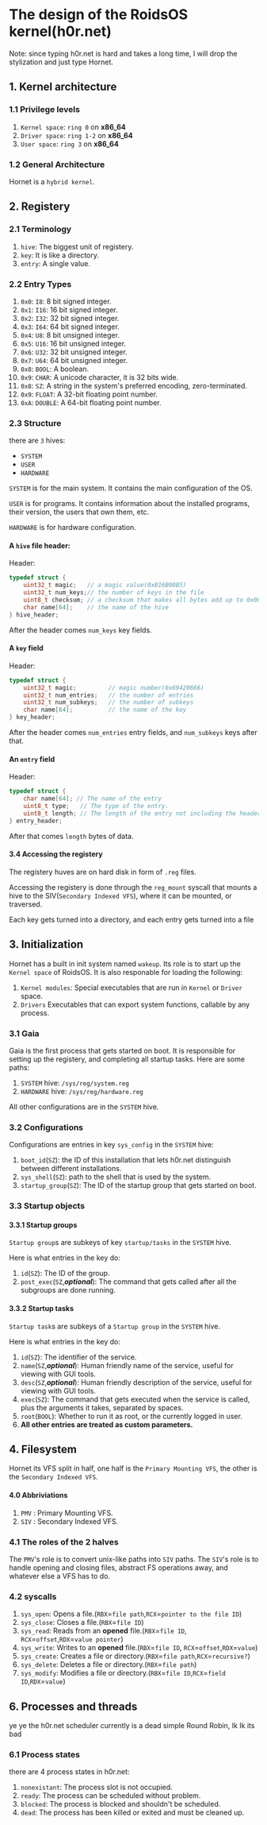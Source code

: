 # The design of the RoidsOS kernel(h0r.net)
Note: since typing h0r.net is hard and takes a long time, I will drop the stylization and just type Hornet. 
## 1. Kernel architecture
### 1.1 Privilege levels
1. `Kernel space`: `ring 0` on **x86_64**
1. `Driver space`: `ring 1-2` on **x86_64**
1. `User space`: `ring 3` on **x86_64**
### 1.2 General Architecture
Hornet is a `hybrid kernel`.
## 2. Registery
### 2.1 Terminology
1. `hive`: The biggest unit of registery.
1. `key`: It is like a directory.
1. `entry`: A single value.

### 2.2 Entry Types
1. `0x0`: `I8`: 8 bit signed integer.
1. `0x1`: `I16`: 16 bit signed integer.
1. `0x2`: `I32`: 32 bit signed integer.
1. `0x3`: `I64`: 64 bit signed integer.
1. `0x4`: `U8`: 8 bit unsigned integer.
1. `0x5`: `U16`: 16 bit unsigned integer.
1. `0x6`: `U32`: 32 bit unsigned integer.
1. `0x7`: `U64`: 64 bit unsigned integer.
1. `0x8`: `BOOL`: A boolean.
1. `0x9`: `CHAR`: A unicode character, it is 32 bits wide.
1. `0x8`: `SZ`: A string in the system's preferred encoding, zero-terminated.
1. `0x9`: `FLOAT`: A 32-bit floating point number.
1. `0xA`: `DOUBLE`: A 64-bit floating point number.
### 2.3 Structure
there are `3` hives:

- `SYSTEM`
- `USER`
- `HARDWARE`

`SYSTEM` is for the main system. It contains the main configuration of the OS.

`USER` is for programs. It contains information about the installed programs, their version, the users that own them, etc.

`HARDWARE` is for hardware configuration.

#### A `hive` file header:
Header:
```c
typedef struct {
    uint32_t magic;   // a magic value(0xB16B00B5)
    uint32_t num_keys;// the number of keys in the file
    uint8_t checksum; // a checksum that makes all bytes add up to 0x00
    char name[64];    // the name of the hive
} hive_header;

```
After the header comes `num_keys` key fields.
#### A `key` field
Header:
```c
typedef struct {
    uint32_t magic;         // magic number(0x69420666)
    uint32_t num_entries;   // the number of entries
    uint32_t num_subkeys;   // the number of subkeys
    char name[64];          // the name of the key
} key_header;
```
After the header comes `num_entries` entry fields, and `num_subkeys` keys after that.
#### An `entry` field
Header:
```c
typedef struct {
    char name[64]; // The name of the entry
    uint8_t type;   // The type of the entry.
    uint8_t length; // The length of the entry not including the header.
} entry_header;
``` 
After that comes `length` bytes of data.

#### 3.4 Accessing the registery

The registery huves are on hard disk in form of `.reg` files.

Accessing the registery is done through the `reg_mount` syscall that mounts a hive to the SIV(`Secondary Indexed VFS`), where it can be mounted, or traversed.

Each key gets turned into a directory, and each entry gets turned into a file
## 3. Initialization
Hornet has a built in init system named `wakeup`. Its role is to start up the `Kernel space` of RoidsOS. It is also responable for loading the following:
1. `Kernel modules`: Special executables that are run in `Kernel` or `Driver` space.
1. `Drivers` Executables that can export system functions, callable by any process.
### 3.1 Gaia
Gaia is the first process that gets started on boot. It is responsible for setting up the registery, and completing all startup tasks. Here are some paths:
1. `SYSTEM` hive: `/sys/reg/system.reg`
1. `HARDWARE` hive: `/sys/reg/hardware.reg`

All other configurations are in the `SYSTEM` hive.
### 3.2 Configurations
Configurations are entries in key `sys_config` in the `SYSTEM` hive:
1. `boot_id`(`SZ`): the ID of this installation that lets h0r.net distinguish between different installations.
1. `sys_shell`(`SZ`): path to the shell that is used by the system.
1. `startup_group`(`SZ`): The ID of the startup group that gets started on boot.

### 3.3 Startup objects
#### 3.3.1 Startup groups
`Startup group`s are subkeys of key `startup/tasks` in the `SYSTEM` hive.

Here is what entries in the key do:
1. `id`(`SZ`): The ID of the group.
1. `post_exec`(`SZ`,***optional***): The command that gets called after all the subgroups are done running.

#### 3.3.2 Startup tasks
`Startup task`s are subkeys of a `Startup group` in the `SYSTEM` hive.

Here is what entries in the key do:
1. `id`(`SZ`): The identifier of the service. 
1. `name`(`SZ`,***optional***): Human friendly name of the service, useful for viewing with GUI tools.
1. `desc`(`SZ`,***optional***): Human friendly description of the service, useful for viewing with GUI tools. 
1. `exec`(`SZ`): The command that gets executed when the service is called, plus the arguments it takes, separated by spaces.
1. `root`(`BOOL`): Whether to run it as root, or the currently logged in user.
1. **All other entries are treated as custom parameters.**

## 4. Filesystem
Hornet its VFS split in half, one half is the `Primary Mounting VFS`, the other is the `Secondary Indexed VFS`. 
#### 4.0 Abbriviations
1. `PMV` : Primary Mounting VFS.
1. `SIV` : Secondary Indexed VFS.
###  4.1 The roles of the 2 halves
The `PMV`'s role is to convert unix-like paths into `SIV` paths. The `SIV`'s role is to handle opening and closing files, abstract FS operations away, and whatever else a VFS has to do.
### 4.2 syscalls
1. `sys_open`: Opens a file.(`RBX`=`file path`,`RCX`=`pointer to the file ID`)
1. `sys_close`: Closes a file.(`RBX`=`file ID`)
1. `sys_read`: Reads from an **opened** file.(`RBX`=`file ID`, `RCX`=`offset`,`RDX`=`value pointer`)
1. `sys_write`: Writes to an **opened** file.(`RBX`=`file ID`, `RCX`=`offset`,`RDX`=`value`)
1. `sys_create`: Creates a file or directory.(`RBX`=`file path`,`RCX`=`recursive?`)
1. `sys_delete`: Deletes a file or directory.(`RBX`=`file path`)
1. `sys_modify`: Modifies a file or directory.(`RBX`=`file ID`,`RCX`=`field ID`,`RDX`=`value`)
## 6. Processes and threads
ye ye the h0r.net scheduler currently is a dead simple Round Robin, Ik Ik its bad
### 6.1 Process states
there are 4 process states in h0r.net:
1. `nonexistant`: The process slot is not occupied.
1. `ready`: The process can be scheduled without problem.  
1. `blocked`: The process is blocked and shouldn't be scheduled.
1. `dead`: The process has been killed or exited and must be cleaned up.

